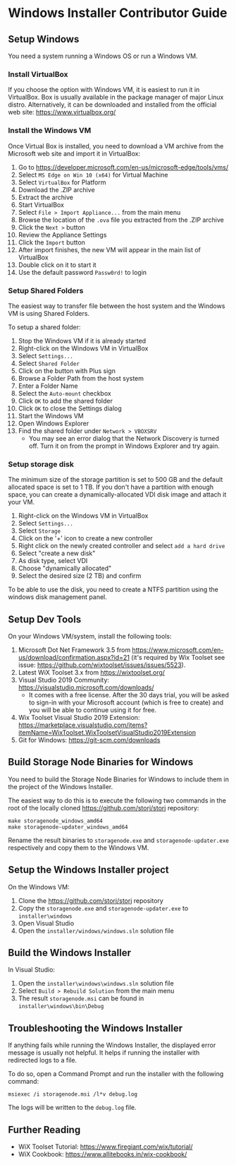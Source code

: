 # Windows Installer Contributor Guide

## Setup Windows

You need a system running a Windows OS or run a Windows VM.

### Install VirtualBox

If you choose the option with Windows VM, it is easiest to run it in VirtualBox. Box is usually available in the package manager of major Linux distro. Alternatively, it can be downloaded and installed from the official web site: https://www.virtualbox.org/

### Install the Windows VM

Once Virtual Box is installed, you need to download a VM archive from the Microsoft web site and import it in VirtualBox:

1. Go to https://developer.microsoft.com/en-us/microsoft-edge/tools/vms/
1. Select `MS Edge on Win 10 (x64)` for Virtual Machine
1. Select `VirtualBox` for Platform
1. Download the .ZIP archive
1. Extract the archive
1. Start VirtualBox
1. Select `File > Import Appliance...` from the main menu
1. Browse the location of the `.ova` file you extracted from the .ZIP archive
1. Click the `Next >` button
1. Review the Appliance Settings
1. Click the `Import` button
1. After import finishes, the new VM will appear in the main list of VirtualBox
1. Double click on it to start it
1. Use the default password `Passw0rd!` to login

### Setup Shared Folders

The easiest way to transfer file between the host system and the Windows VM is using Shared Folders.

To setup a shared folder:

1. Stop the Windows VM if it is already started 
1. Right-click on the Windows VM in VirtualBox
1. Select `Settings...`
1. Select `Shared Folder`
1. Click on the button with Plus sign
1. Browse a Folder Path from the host system
1. Enter a Folder Name
1. Select the `Auto-mount` checkbox
1. Click `OK` to add the shared folder
1. Click `OK` to close the Settings dialog
1. Start the Windows VM
1. Open Windows Explorer
1. Find the shared folder under `Network > VBOXSRV`
    * You may see an error dialog that the Network Discovery is turned off. Turn it on from the prompt in Windows Explorer and try again.


### Setup storage disk
The minimum size of the storage partition is set to 500 GB and the default allocated space is set to 1 TB. If you don't have a partition with enough space, you can create a dynamically-allocated VDI disk image and attach it your VM.

1. Right-click on the Windows VM in VirtualBox
1. Select `Settings...`
1. Select `Storage`
1. Click on the '+' icon to create a new controller
1. Right click on the newly created controller and select `add a hard drive`
1. Select "create a new disk"
1. As disk type, select VDI
1. Choose "dynamically allocated"
1. Select the desired size (2 TB) and confirm

To be able to use the disk, you need to create a NTFS partition using the windows disk management panel.

## Setup Dev Tools

On your Windows VM/system, install the following tools:

1. Microsoft Dot Net Framework 3.5 from https://www.microsoft.com/en-us/download/confirmation.aspx?id=21 (it's required by Wix Toolset see issue: https://github.com/wixtoolset/issues/issues/5523).
1. Latest WiX Toolset 3.x from https://wixtoolset.org/
1. Visual Studio 2019 Community: https://visualstudio.microsoft.com/downloads/
    * It comes with a free license. After the 30 days trial, you will be asked to sign-in with your Microsoft account (which is free to create) and you will be able to continue using it for free.
1. Wix Toolset Visual Studio 2019 Extension: https://marketplace.visualstudio.com/items?itemName=WixToolset.WixToolsetVisualStudio2019Extension
1. Git for Windows: https://git-scm.com/downloads

## Build Storage Node Binaries for Windows

You need to build the Storage Node Binaries for Windows to include them in the project of the Windows Installer.

The easiest way to do this is to execute the following two commands in the root of the locally cloned https://github.com/storj/storj repository:

```
make storagenode_windows_amd64
make storagenode-updater_windows_amd64
```

Rename the result binaries to `storagenode.exe` and `storagenode-updater.exe` respectively and copy them to the Windows VM.

## Setup the Windows Installer project

On the Windows VM:

1. Clone the https://github.com/storj/storj repository
1. Copy the `storagenode.exe` and `storagenode-updater.exe` to `installer\windows`
1. Open Visual Studio
1. Open the `installer/windows/windows.sln` solution file

## Build the Windows Installer

In Visual Studio:

1. Open the `installer\windows\windows.sln` solution file
1. Select `Build > Rebuild Solution` from the main menu
1. The result `storagenode.msi` can be found in `installer\windows\bin\Debug`

## Troubleshooting the Windows Installer

If anything fails while running the Windows Installer, the displayed error message is usually not helpful. It helps if running the installer with redirected logs to a file.

To do so, open a Command Prompt and run the installer with the following command:

```
msiexec /i storagenode.msi /l*v debug.log
```

The logs will be written to the `debug.log` file.

## Further Reading

- WiX Toolset Tutorial: https://www.firegiant.com/wix/tutorial/
- WiX Cookbook: https://www.allitebooks.in/wix-cookbook/
